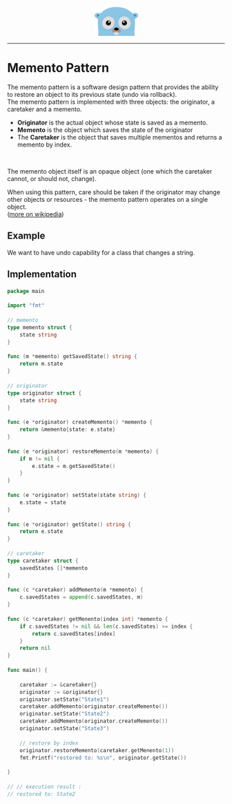<p align="center">
  <img src="../gopher.png" />
</p>

---

# Memento Pattern
The memento pattern is a software design pattern that provides the ability to restore an object to its previous state (undo via rollback).
<br />
The memento pattern is implemented with three objects: the originator, a caretaker and a memento.

* **Originator** is the actual object whose state is saved as a memento. 
* **Memento** is the object which saves the state of the originator
* The **Caretaker** is the object that saves multiple mementos and returns a memento by index.
<br />

The memento object itself is an opaque object (one which the caretaker cannot, or should not, change). 
<br />

When using this pattern, care should be taken if the originator may change other objects or resources - the memento pattern operates on a single object.
<br />
([more on wikipedia](https://en.wikipedia.org/wiki/Memento_pattern))

## Example
We want to have undo capability for a class that changes a string.

## Implementation

```go
package main

import "fmt"

// memento
type memento struct {
	state string
}

func (m *memento) getSavedState() string {
	return m.state
}

// originator
type originator struct {
	state string
}

func (e *originator) createMemento() *memento {
	return &memento{state: e.state}
}

func (e *originator) restoreMemento(m *memento) {
	if m != nil {
		e.state = m.getSavedState()
	}
}

func (e *originator) setState(state string) {
	e.state = state
}

func (e *originator) getState() string {
	return e.state
}

// caretaker
type caretaker struct {
	savedStates []*memento
}

func (c *caretaker) addMemento(m *memento) {
	c.savedStates = append(c.savedStates, m)
}

func (c *caretaker) getMenento(index int) *memento {
	if c.savedStates != nil && len(c.savedStates) >= index {
		return c.savedStates[index]
	}
	return nil
}

func main() {

	caretaker := &caretaker{}
	originator := &originator{}
	originator.setState("State1")
	caretaker.addMemento(originator.createMemento())
	originator.setState("State2")
	caretaker.addMemento(originator.createMemento())
	originator.setState("State3")

	// restore by index
	originator.restoreMemento(caretaker.getMenento(1))
	fmt.Printf("restored to: %s\n", originator.getState())

}

// // execution result :
// restored to: State2
```
